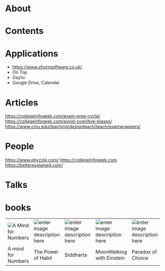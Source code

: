 

# About

# Contents 
# Applications
 - https://www.zhornsoftware.co.uk/
 - On Top
 - Daylio
 - Google Drive, Calendar

# Articles 
https://collegeinfogeek.com/exam-prep-cycle/
https://collegeinfogeek.com/avoid-cognitive-biases/
https://www.cmu.edu/teaching/designteach/teach/examwrappers/
# People
https://www.phyzzle.com/
https://collegeinfogeek.com
https://betterexplained.com/
# Talks
# books
|  |  |  |  |  | 
|--|--|--|--|--|
| ![A Mind for Numbers](https://images-na.ssl-images-amazon.com/images/I/41jOvUQ+dhL.jpg) | ![enter image description here](https://images-na.ssl-images-amazon.com/images/I/517FwF49v%2BL._SX322_BO1,204,203,200_.jpg) |![enter image description here](https://images-na.ssl-images-amazon.com/images/I/51l1eHtGLoL._SX302_BO1,204,203,200_.jpg) |![enter image description here](https://images-na.ssl-images-amazon.com/images/I/41t3yrbonXL._SX324_BO1,204,203,200_.jpg) |![enter image description here](https://images-na.ssl-images-amazon.com/images/I/41BT74QD3aL._SX326_BO1,204,203,200_.jpg) |
| A mind for Numbers | The Power of Habit |Siddharta |MoonWalking with Einstein |Paradox of Choice |
